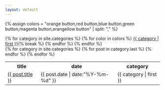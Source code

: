 ```yaml
---
layout: default
---
```

<!--
{% for category in site.categories %}
## {{ category | first }}
<ul class="arc-list">
    {% for post in category.last %}
        <li><a href="{{ post.url }}">{{ post.title }}</a>{{ post.date | date:"  (%Y-%m-%d)"}}</li>
    {% endfor %}
</ul>
<hr/>
{% endfor %} -->

{% assign colors = "orange button,red button,blue button,green button,magenta button,orangellow button" | split: "," %}


<div class="animationButton">
	{% for category in site.categories %}
		{% for color in colors %}
			<a href="{{ category.last.last.url }}" class="{% cycle colors[0],colors[1],colors[2],colors[3],colors[4],colors[5] %}">{{ category | first }}</a>{% break %}
		{% endfor %}
	{% endfor %}
</div>


<table>
	<tr>
		<th>title</th>
		<th>date</th>	
		<th>category</th>
	</tr>
	{% for category in site.categories %}
		{% for post in category.last %}
			<tr>
				<td><a href="{{ post.url }}">{{ post.title }}</a></td>
				<td>{{ post.date | date:"%Y-%m-%d" }}</td>
				<td>{{ category | first }}</td>
			</tr>
		{% endfor %}
	{% endfor %}
</table>
